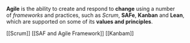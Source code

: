 **Agile** is the ability to create and respond to **change** using a number of _frameworks_ and practices, such as _Scrum_, **SAFe**, **Kanban** and **Lean**, which are supported on some of its **values and principles**.

[[Scrum]]
[[SAF and Agile Framework]]
[[Kanbam]]
